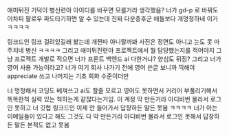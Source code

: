 애미뒤진 기덕이 병신련아 아이디를 바꾸면 모를거라 생각했음?
너가 gd-p 로 바꿔도 어차피 팔로우 파도타기하면 알 수 있는데 진짜 다운증후군 애들보다 개멍청하네 이거 ㅋㅋㅋㅋ

링크드인 링크 걸려있길래 봤는데 개찐따 아니랄까봐 사진은 정면도 아니고 눈도 못 마주치네 병신 ㅋㅋㅋㅋ
그리고 애미뒤진련아 프로젝트에서 뭘 담당했는지를 적어야지 그냥 프로젝트 개발로 적으면 너가 프론트 백엔드 ai 다한거냐? 양심도 뒤짐?
그리고 너가 영어 사용 가능이라고? 너가 여기 회사 나가기 전에 영어 쓴글 보니까 끽해야 appreciate 쓰고 나머지는 기초 회화 수준이더만

너 멍청해서 코딩도 베껴쓰고 ai도 할줄 모르고 영어도 못하면서 커리어 부풀리기해서 똑똑한척 실력 있는 척하는게 같잖다는거임.
이 계정 막 만든거라 아디비번 몰라서 로그인 못하고 너 깃헙 링크드인 이제 안 들어가서 답장하든 말든 못봄 ㅋㅋㅋㅋ
너가 아는 이메일들이 있다고 해도 그것도 다 막 만든거라 아디비번 몰라서 로그인 못해서 답장하든 말든 본적도 없고 못봄
